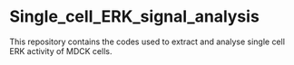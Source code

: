# Single_cell_ERK_signal_analysis
This repository contains the codes used to extract and analyse single cell ERK activity of MDCK cells. 
